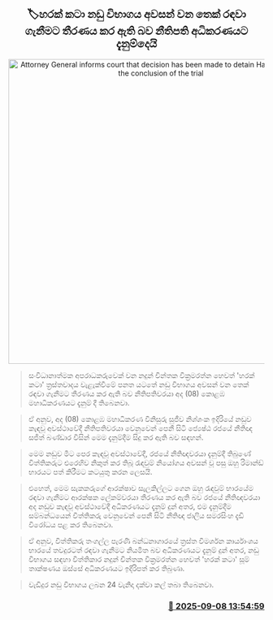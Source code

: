 <p align='center'><b><h2 align='center' title='Attorney General informs court that decision has been made to detain Harak Kata until the conclusion of the trial'>🏷හරක් කටා නඩු විභාගය අවසන් වන තෙක් රඳවා ගැනීමට තීරණය කර ඇති බව නීතිපති අධිකරණයට දැනුම්දෙයි</h2></b></p>
<p align='center'><img src='https://helakuru.sgp1.cdn.digitaloceanspaces.com/esana/images/lib/harakkata-new.jpg' width='600' alt='Attorney General informs court that decision has been made to detain Harak Kata until the conclusion of the trial'></p>

> සංවිධානාත්මක අපරාධකරුවෙක් වන නදුන් චින්තක වික්‍රමරත්න හෙවත් 'හරක් කටා' ත්‍රස්තවාදය වැළැක්වීමේ පනත යටතේ නඩු විභාගය අවසන් වන තෙක් රඳවා ගැනීමට තීරණය කර ඇති බව නීතිපතිවරයා අද (08) කොළඹ මහාධිකරණයට දැනුම් දී තිබෙනවා.

> ඒ අනුව, අද (08) කොළඹ මහාධිකරණ විනිසුරු සුජීව නිශ්ශංක ඉදිරියේ නඩුව කැඳවූ අවස්ථාවේදී නීතිපතිවරයා වෙනුවෙන් පෙනී සිටි ජ්‍යෙෂ්ඨ රජයේ නීතිඥ සජිත් බණ්ඩාර විසින් මෙම දැනුම්දීම සිදු කර ඇති බව සඳහන්.

> මෙම නඩුව මීට පෙර කැඳවූ අවස්ථාවේදී, රජයේ නීතිඥවරයා දැනුම්දී තිබුණේ විත්තිකරුට එරෙහිව නිකුත් කර තිබූ රැඳවුම් නියෝගය අවසන් වූ පසු ඔහු රිමාන්ඩ් භාරයට පත් කිරීමට කටයුතු කරන ලෙසයි.

> එහෙත්, මෙම සැකකරුගේ ආරක්ෂාව සැලකිල්ලට ගෙන ඔහු රැඳවුම් භාරයේම රඳවා ගැනීමට ආරක්ෂක ලේකම්වරයා තීරණය කර ඇති බව රජයේ නීතිඥවරයා අද නඩුව කැඳවූ අවස්ථාවේදී අධිකරණයට දැනුම් දුන් අතර, එම දැනුම්දීම සම්බන්ධයෙන් විත්තිකරු වෙනුවෙන් පෙනී සිටි නීතිඥ ජාලිය සමරසිංහ දැඩි විරෝධය පළ කර තිබෙනවා.

> ඒ අනුව, විත්තිකරු තංගල්ල පැරණි බන්ධනාගාරයේ ත්‍රස්ත විමර්ශන කාර්යාංශය භාරයේ තවදුරටත් රඳවා ගැනීමට නියමිත බව අධිකරණයට දැනුම් දුන් අතර, නඩු විභාගය සඳහා විත්තිකාර නදුන් චින්තක වික්‍රමරත්න හෙවත් 'හරක් කටා' සූම් තාක්ෂණය ඔස්සේ අධිකරණයට ඉදිරිපත් කර තිබුණා. 

> වැඩිදුර නඩු විභාගය ලබන 24 වැනිදා දක්වා කල් තබා තිබෙනවා.



<h3 align='right'><a href='https://www.helakuru.lk/esana/p/113417/'>📅 2025-09-08 13:54:59</a></h3>
